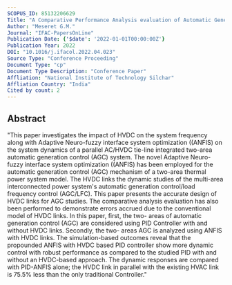 ```yaml
---
SCOPUS_ID: 85132206629
Title: "A Comparative Performance Analysis evaluation of Automatic Generation Control (AGC) of Multi-Area Power System with the impact of HVDC Links on the System Frequency using the Conventional PID and Adaptive Neuro-Fuzzy Controller"
Author: "Meseret G.M."
Journal: "IFAC-PapersOnLine"
Publication Date: {'$date': '2022-01-01T00:00:00Z'}
Publication Year: 2022
DOI: "10.1016/j.ifacol.2022.04.023"
Source Type: "Conference Proceeding"
Document Type: "cp"
Document Type Description: "Conference Paper"
Affliation: "National Institute of Technology Silchar"
Affliation Country: "India"
Cited by count: 2
---
```


## Abstract
"This paper investigates the impact of HVDC on the system frequency along with Adaptive Neuro-fuzzy interface system optimization ((ANFIS) on the system dynamics of a parallel AC/HVDC tie-line integrated two-area automatic generation control (AGC) system. The novel Adaptive Neuro-fuzzy interface system optimization ((ANFIS) has been employed for the automatic generation control (AGC) mechanism of a two-area thermal power system model. The HVDC links the dynamic studies of the multi-area interconnected power system's automatic generation control/load frequency control (AGC/LFC). This paper presents the accurate design of HVDC links for AGC studies. The comparative analysis evaluation has also been performed to demonstrate errors accrued due to the conventional model of HVDC links. In this paper, first, the two- areas of automatic generation control (AGC) are considered using PID Controller with and without HVDC links. Secondly, the two- areas AGC is analyzed using ANFIS with HVDC links. The simulation-based outcomes reveal that the propounded ANFIS with HVDC based PID controller show more dynamic control with robust performance as compared to the studied PID with and without an HVDC-based approach. The dynamic responses are compared with PID-ANFIS alone; the HVDC link in parallel with the existing HVAC link is 75.5% less than the only traditional Controller."
